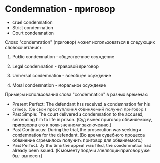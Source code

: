 # Condemnation - приговор




- cruel condemnation
- Strict condemnation
- Court condemnation

Слово "condemnation" (приговор) может использоваться в следующих словосочетаниях:

1. Public condemnation - общественное осуждение

2. Legal condemnation - правовой приговор

3. Universal condemnation - всеобщее осуждение

4. Moral condemnation - моральное осуждение

Примеры использования слова "condemnation" в разных временах:

- Present Perfect: The defendant has received a condemnation for his crimes. (За свои преступления обвиняемый получил приговор.)
- Past Simple: The court delivered a condemnation to the accused, sentencing him to life in prison. (Суд вынес приговор обвиняемому, приговорив его к пожизненному заключению.)
- Past Continuous: During the trial, the prosecution was seeking a condemnation for the defendant. (Во время судебного процесса обвинение стремилось получить приговор для обвиняемого.)
- Past Perfect: By the time the appeal was filed, the condemnation had already been issued. (К моменту подачи апелляции приговор уже был вынесен.)